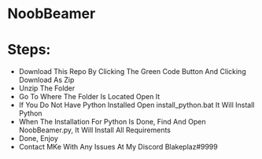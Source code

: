 # NoobBeamer
# Steps:
* Download This Repo By Clicking The Green Code Button And Clicking Download As Zip
* Unzip The Folder
* Go To Where The Folder Is Located Open It
* If You Do Not Have Python Installed Open install_python.bat It Will Install Python
* When The Installation For Python Is Done, Find And Open NoobBeamer.py, It Will Install All Requirements
* Done, Enjoy
* Contact MKe With Any Issues At My Discord Blakeplaz#9999
